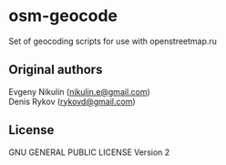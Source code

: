osm-geocode
===========

Set of geocoding scripts for use with openstreetmap.ru

Original authors
----------------
Evgeny Nikulin (nikulin.e@gmail.com)  
Denis Rykov (rykovd@gmail.com)

License
-------
GNU GENERAL PUBLIC LICENSE Version 2
